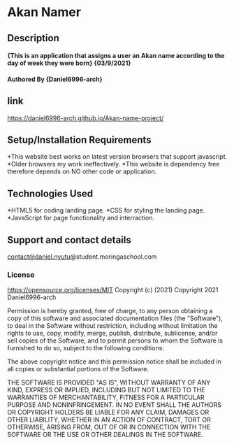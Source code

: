 # **Akan Namer**
## Description
#### {This is an application that assigns a user an Akan name according to the day of week they were born} {03/9/2021}
#### Authored By **{Daniel6996-arch}**
## link
https://daniel6996-arch.github.io/Akan-name-project/
## Setup/Installation Requirements
*This website best works on latest version browsers that support javascript.
*Older browsers my work ineffectively.
*This website is dependency free therefore depends on NO other code or application.
## Technologies Used
*HTML5 for coding landing page.
*CSS for styling the landing page.
*JavaScript for page functionality and interraction.
## Support and contact details
contact@daniel.nyutu@student.moringaschool.com
### License 
https://opensource.org/licenses/MIT
Copyright (c) (2021)
Copyright 2021 Daniel6996-arch

Permission is hereby granted, free of charge, to any person obtaining a copy of this software and associated documentation files (the "Software"), to deal in the Software without restriction, including without limitation the rights to use, copy, modify, merge, publish, distribute, sublicense, and/or sell copies of the Software, and to permit persons to whom the Software is furnished to do so, subject to the following conditions:

The above copyright notice and this permission notice shall be included in all copies or substantial portions of the Software.

THE SOFTWARE IS PROVIDED "AS IS", WITHOUT WARRANTY OF ANY KIND, EXPRESS OR IMPLIED, INCLUDING BUT NOT LIMITED TO THE WARRANTIES OF MERCHANTABILITY, FITNESS FOR A PARTICULAR PURPOSE AND NONINFRINGEMENT. IN NO EVENT SHALL THE AUTHORS OR COPYRIGHT HOLDERS BE LIABLE FOR ANY CLAIM, DAMAGES OR OTHER LIABILITY, WHETHER IN AN ACTION OF CONTRACT, TORT OR OTHERWISE, ARISING FROM, OUT OF OR IN CONNECTION WITH THE SOFTWARE OR THE USE OR OTHER DEALINGS IN THE SOFTWARE.